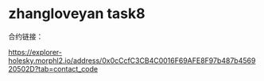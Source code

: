 # zhangloveyan task8

合约链接：

https://explorer-holesky.morphl2.io/address/0x0cCcfC3CB4C0016F69AFE8F97b487b456920502D?tab=contact_code